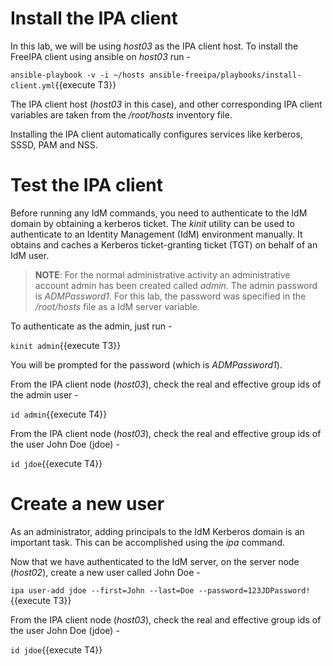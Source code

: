 # Install the IPA client 

In this lab, we will be using *host03* as the IPA client host. To install the FreeIPA client using ansible on *host03* run -

`ansible-playbook -v -i ~/hosts ansible-freeipa/playbooks/install-client.yml`{{execute T3}}

The IPA client host (*host03* in this case), and other corresponding IPA client variables are taken from the */root/hosts* inventory file. 

Installing the IPA client automatically configures services like kerberos, SSSD, PAM and NSS. 

# Test the IPA client

Before running any IdM commands, you need to authenticate to the IdM domain by obtaining a kerberos ticket. The *kinit* utility can be used to authenticate to an Identity Management (IdM) environment manually. It obtains and caches a Kerberos ticket-granting ticket (TGT) on behalf of an IdM user.

> __NOTE__:  For the normal administrative activity an administrative account admin has been created called *admin*. The admin password is *ADMPassword1*. For this lab, the password was specified in the */root/hosts* file as a IdM server variable. 

To authenticate as the admin, just run -

`kinit admin`{{execute T3}}

You will be prompted for the password (which is *ADMPassword1*).

From the IPA client node (*host03*), check the real and effective group ids of the admin user - 

`id admin`{{execute T4}}

From the IPA client node (*host03*), check the real and effective group ids of the user John Doe (jdoe) - 

`id jdoe`{{execute T4}}

# Create a new user 

As an administrator, adding principals to the IdM Kerberos domain is an important task. This can be accomplished using the *ipa* command.

Now that we have authenticated to the IdM server, on the server node (*host02*), create a new user called John Doe -

`ipa user-add jdoe --first=John --last=Doe --password=123JDPassword!`{{execute T3}}

From the IPA client node (*host03*), check the real and effective group ids of the user John Doe (jdoe) - 

`id jdoe`{{execute T4}}

 
